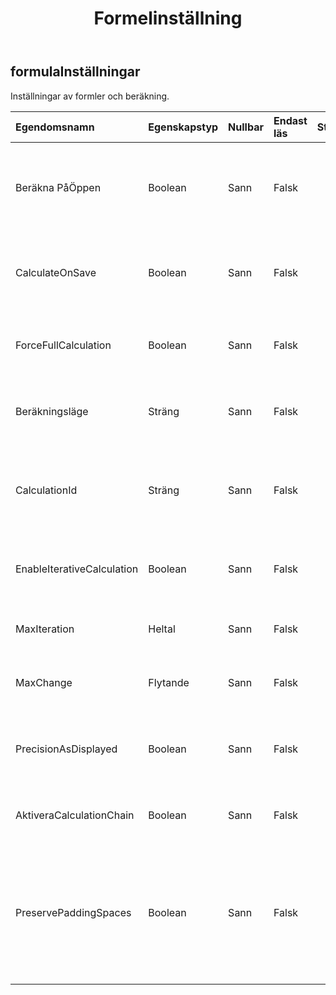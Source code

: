 ﻿---
title: Formelinställning
second_title: Aspose.Cells Cloud Documen
type: docs
url: /sv/specification/model/formulasettings/
description: "Aspose.Cells Molnmodellspecifikation: FormulaSettings. Hantera enkelt Excel och andra kalkylarksdokument med funktioner som att öppna, generera, redigera, dela, slå samman, jämföra och konvertera"
kwords: Excel, Office, Kalkylblad, Cloud REST API, FormulaSettings
weight: 50
---
## **formulaInställningar**

 Inställningar av formler och beräkning.

| Egendomsnamn| Egenskapstyp| Nullbar| Endast läs| Standardvärde| Beskrivning|
|:- |:- |:- |:- |:- |:- |
| Beräkna PåÖppen| Boolean| Sann| Falsk|| Anger om programmet måste utföra en fullständig beräkning när arbetsboken öppnas.|
| CalculateOnSave| Boolean| Sann| Falsk|| Anger om arbetsboken ska beräknas om innan dokumentet sparas, i manuellt beräkningsläge.|
|ForceFullCalculation| Boolean| Sann| Falsk|| Anger om alla formler beräknas varje gång en beräkning utlöses.|
| Beräkningsläge| Sträng| Sann| Falsk|| Hämtar eller ställer in läget för beräkning av arbetsbok i ms excel.|
| CalculationId| Sträng| Sann| Falsk|| Anger versionen av beräkningsmotorn som används för att beräkna värden i arbetsboken.|
| EnableIterativeCalculation| Boolean| Sann| Falsk|| Anger om aktivera iterativ beräkning för att lösa cirkulära referenser.|
| MaxIteration| Heltal| Sann| Falsk|| De maximala iterationerna för att lösa en cirkulär referens.|
| MaxChange| Flytande| Sann| Falsk|| Den maximala ändringen för att lösa en cirkulär referens.|
| PrecisionAsDisplayed| Boolean| Sann| Falsk|| Om precisionen för det beräknade resultatet ska ställas in när de visas när formler beräknas|
| AktiveraCalculationChain| Boolean| Sann| Falsk|| Om aktivera beräkningskedja för formler. Standard är falskt.|
| PreservePaddingSpaces| Boolean| Sann| Falsk||Anger om de mellanslag och radbrytningar som är utfyllda mellan formeltokens bevaras när formler hämtas och ställs in. Standardvärdet är falskt.|

